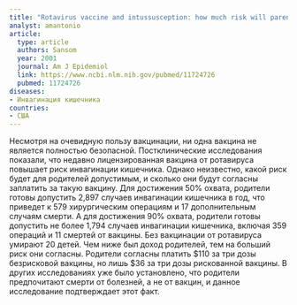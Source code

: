 ```yaml
---
title: "Rotavirus vaccine and intussusception: how much risk will parents in the United States accept to obtain vaccine benefits?"
analyst: amantonio
article:
  type: article
  authors: Sansom
  year: 2001
  journal: Am J Epidemiol
  link: https://www.ncbi.nlm.nih.gov/pubmed/11724726
  pubmed: 11724726
diseases:
- Инвагинация кишечника
countries:
- США
---
```


Несмотря на очевидную пользу вакцинации, ни одна вакцина не является полностью безопасной. Постклинические исследования показали, что недавно лицензированная вакцина от ротавируса повышает риск инвагинации кишечника. Однако неизвестно, какой риск будет для родителей допустимым, и сколько они будут согласны заплатить за такую вакцину.
Для достижения 50% охвата, родители готовы допустить 2,897 случаев инвагинации кишечника в год, что приведет к 579 хирургическим операциям и 17 дополнительным случаям смерти. А для достижения 90% охвата, родители готовы допустить не более 1,794 случаев инвагинации кишечника, включая 359 операций и 11 смертей от вакцины.
Без вакцинации от ротавируса умирают 20 детей.
Чем ниже был доход родителей, тем на больший риск они согласны.
Родители согласны платить $110 за три дозы безрисковой вакцины, но лишь $36 за три дозы рискованной вакцины.
В других исследованиях уже было установлено, что родители предпочитают смерти от болезней, а не от вакцин, и данное исследование подтверждает этот факт.
